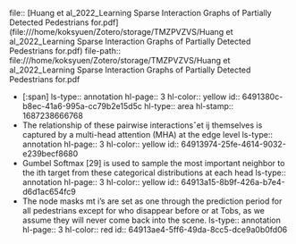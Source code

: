 file:: [Huang et al_2022_Learning Sparse Interaction Graphs of Partially Detected Pedestrians for.pdf](file:///home/koksyuen/Zotero/storage/TMZPVZVS/Huang et al_2022_Learning Sparse Interaction Graphs of Partially Detected Pedestrians for.pdf)
file-path:: file:///home/koksyuen/Zotero/storage/TMZPVZVS/Huang et al_2022_Learning Sparse Interaction Graphs of Partially Detected Pedestrians for.pdf

- [:span]
  ls-type:: annotation
  hl-page:: 3
  hl-color:: yellow
  id:: 6491380c-b8ec-41a6-995a-cc79b2e15d5c
  hl-type:: area
  hl-stamp:: 1687238666768
- The relationship of these pairwise interactionsˆet ij themselves is captured by a multi-head attention (MHA) at the edge level
  ls-type:: annotation
  hl-page:: 3
  hl-color:: yellow
  id:: 64913974-25fe-4614-9032-e239becf8680
- Gumbel Softmax [29] is used to sample the most important neighbor to the ith target from these categorical distributions at each head
  ls-type:: annotation
  hl-page:: 3
  hl-color:: yellow
  id:: 64913a15-8b9f-426a-b7e4-d6d1ac654fc9
- The node masks mt i’s are set as one through the prediction period for all pedestrians except for who disappear before or at Tobs, as we assume they will never come back into the scene. 
  ls-type:: annotation
  hl-page:: 3
  hl-color:: red
  id:: 64913ae4-5ff6-49da-8cc5-dce9a0b0fd06